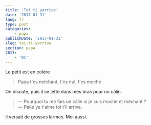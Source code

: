 ```yaml
---
title: 'Toi ti yarrive'
date: '2017-01-31'
lang: fr
type: post
categories:
    - papa
publishDate: '2017-01-31'
slug: toi-ti-yarrive
section: papa
2017:
    - '01'
---
```


Le petit est en colère

> Papa t'es méchant, t'es nul, t'es moche.

On discute, puis il se jette dans mes bras pour un câlin.

> — Pourquoi tu me fais un câlin si je suis moche et méchant ?  
> — Pake ye t'aime toi t'il arrive. 

Il versait de grosses larmes. Moi aussi.

